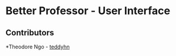 # Better Professor - User Interface

## Contributors
*Theodore Ngo - [teddyhn](https://github.com/orgs/julybetterprofessor/people/teddyhn)
